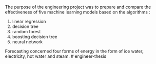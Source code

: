 The purpose of the engineering project was to prepare and compare the effectiveness of five
machine learning models based on the algorithms :
1) linear regression
2) decision tree
3) random forest
4) boosting decision tree
5) neural network

Forecasting concerned four forms of energy in the form of ice water,
electricity, hot water and steam. # engineer-thesis
